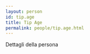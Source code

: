 ```yaml
---
layout: person
id: tip.age
title: Tip Age
permalink: people/tip.age.html
---
```


Dettagli della persona